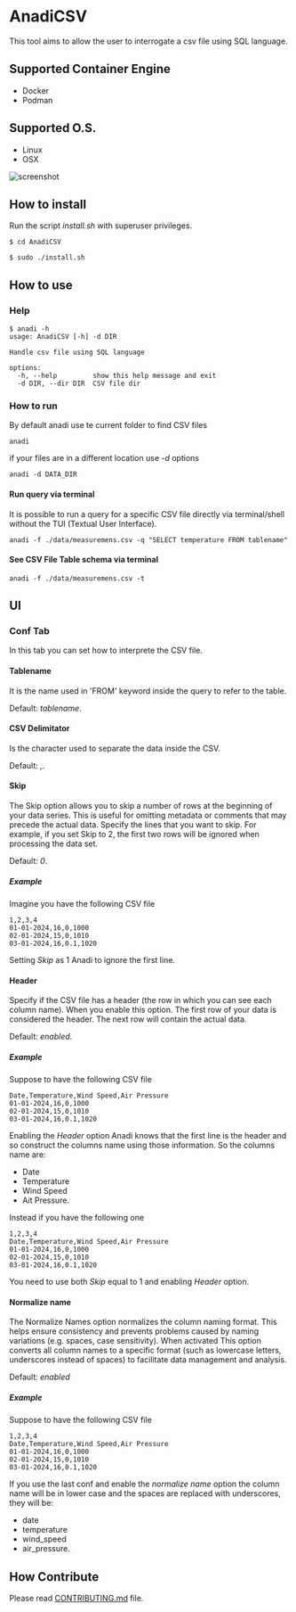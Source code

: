 # AnadiCSV

This tool aims to allow the user to interrogate a csv file using SQL language.

## Supported Container Engine

   - Docker
   - Podman

## Supported O.S.

   - Linux
   - OSX


![screenshot](images/screenshots/screenshot1.png)


## How to install

Run the script *install.sh* with superuser privileges.

```shell
$ cd AnadiCSV

$ sudo ./install.sh

```

## How to use

### Help

```shell
$ anadi -h
usage: AnadiCSV [-h] -d DIR

Handle csv file using SQL language

options:
  -h, --help         show this help message and exit
  -d DIR, --dir DIR  CSV file dir
```

### How to run

By default anadi use te current folder to find CSV files

```shell
anadi
```

if your files are in a different location use *-d* options


```shell
anadi -d DATA_DIR
```

#### Run query via terminal

It is possible to run a query for a specific CSV file directly via terminal/shell 
without the TUI (Textual User Interface).

```shell
anadi -f ./data/measuremens.csv -q "SELECT temperature FROM tablename"
```

#### See CSV File Table schema via terminal

```shell
anadi -f ./data/measuremens.csv -t
```


## UI

### Conf Tab

In this tab you can set how to interprete the CSV file.

#### Tablename

It is the name used in 'FROM' keyword inside the query to refer to the table.

Default: *tablename*.

#### CSV Delimitator

Is the character used to separate the data inside the CSV.

Default: *,*.

#### Skip

The Skip option allows you to skip a number of rows at the beginning of your data series. This is useful for omitting metadata or comments that may precede the actual data.
Specify the lines that you want to skip. For example, if you set Skip to 2, the first two rows will be ignored when processing the data set.

Default: *0*.

##### Example

Imagine you have the following CSV file

```csv
1,2,3,4
01-01-2024,16,0,1000
02-01-2024,15,0,1010
03-01-2024,16,0.1,1020
```
Setting _Skip_ as 1 Anadi to ignore the first line.


#### Header

Specify if the CSV file has a header (the row in which you can see each column name).
When you enable this option. The first row of your data is considered the header. The next row will contain the actual data.

Default: *enabled*.

##### Example

Suppose to have the following CSV file

```csv
Date,Temperature,Wind Speed,Air Pressure
01-01-2024,16,0,1000
02-01-2024,15,0,1010
03-01-2024,16,0.1,1020
```

Enabling the _Header_ option Anadi knows that the first line is the header and so construct the columns name using those
information.
So the columns name are:
 - Date
 - Temperature
 - Wind Speed
 - Ait Pressure.

Instead if you have the following one


```csv
1,2,3,4
Date,Temperature,Wind Speed,Air Pressure
01-01-2024,16,0,1000
02-01-2024,15,0,1010
03-01-2024,16,0.1,1020
```

You need to use both _Skip_ equal to 1 and enabling _Header_ option.

#### Normalize name

The Normalize Names option normalizes the column naming format. This helps ensure consistency and prevents problems caused by naming variations (e.g. spaces, case sensitivity).
When activated This option converts all column names to a specific format (such as lowercase letters, underscores instead of spaces) to facilitate data management and analysis.

Default: *enabled*

##### Example

Suppose to have the following CSV file

```csv
1,2,3,4
Date,Temperature,Wind Speed,Air Pressure
01-01-2024,16,0,1000
02-01-2024,15,0,1010
03-01-2024,16,0.1,1020
```

If you use the last conf and enable the _normalize name_ option the column name will be in lower case and the spaces are replaced with underscores, they will be:

 - date
 - temperature
 - wind_speed
 - air_pressure.
 

## How Contribute

Please read [CONTRIBUTING.md](CONTRIBUTING.md) file.
